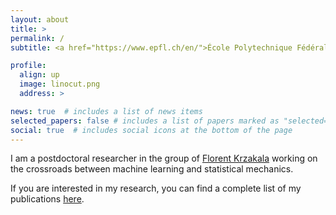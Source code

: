 ```yaml
---
layout: about
title: >
permalink: /
subtitle: <a href="https://www.epfl.ch/en/">École Polytechnique Fédérale de Lausanne (EPFL)</a>, Institute of Physics and Institute of Electrical Engineering

profile:
  align: up
  image: linocut.png
  address: >

news: true  # includes a list of news items
selected_papers: false # includes a list of papers marked as "selected={true}"
social: true  # includes social icons at the bottom of the page
---
```


I am a postdoctoral researcher in the group of [Florent Krzakala](https://florentkrzakala.com/) working on the crossroads between machine learning and statistical mechanics.

If you are interested in my research, you can find a complete list of my publications [here](./publications/).
